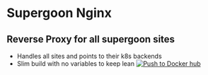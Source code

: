 # Supergoon Nginx

## Reverse Proxy for all supergoon sites
- Handles all sites and points to their k8s backends
- Slim build with no variables to keep lean
[![Push to Docker hub](https://github.com/supergoongaming/sg_nginx/actions/workflows/image_build.yml/badge.svg)](https://github.com/supergoongaming/sg_nginx/actions/workflows/image_build.yml)